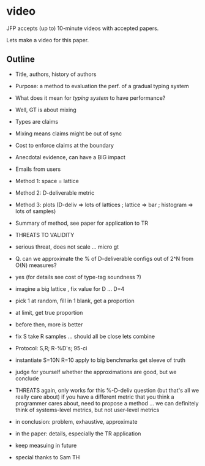 video
===

JFP accepts (up to) 10-minute videos with accepted papers.

Lets make a video for this paper.


Outline
---

- Title, authors, history of authors
- Purpose: a method to evaluation the perf. of a gradual typing system
- What does it mean for _typing system_ to have performance?
- Well, GT is about mixing
- Types are claims
- Mixing means claims might be out of sync
- Cost to enforce claims at the boundary
- Anecdotal evidence, can have a BIG impact
- Emails from users
- Method 1: space = lattice
- Method 2: D-deliverable metric
- Method 3: plots (D-deliv => lots of lattices ; lattice => bar ; histogram => lots of samples)
- Summary of method, see paper for application to TR
- THREATS TO VALIDITY
- serious threat, does not scale ... micro gt
- Q. can we approximate the % of D-deliverable configs out of 2^N from O(N) measures?
- yes (for details see cost of type-tag soundness ?)
- imagine a big lattice , fix value for D ... D=4
- pick 1 at random, fill in 1 blank, get a proportion
- at limit, get true proportion
- before then, more is better
- fix S take R samples ... should all be close lets combine
- Protocol: S,R; R-%D's; 95-ci
- instantiate S=10N R=10 apply to big benchmarks get sleeve of truth
- judge for yourself whether the approximations are good, but we conclude
- THREATS again, only works for this %-D-deliv question (but that's all we really care about)
  if you have a different metric that you think a programmer cares about, need to propose a method
  ... we can definitely think of systems-level metrics, but not user-level metrics
- in conclusion: problem, exhaustive, approximate
- in the paper: details, especially the TR application
- keep measuing in future

- special thanks to Sam TH
